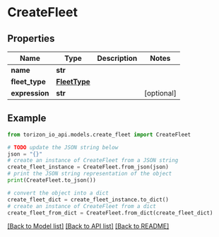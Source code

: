 # CreateFleet


## Properties

Name | Type | Description | Notes
------------ | ------------- | ------------- | -------------
**name** | **str** |  | 
**fleet_type** | [**FleetType**](FleetType.md) |  | 
**expression** | **str** |  | [optional] 

## Example

```python
from torizon_io_api.models.create_fleet import CreateFleet

# TODO update the JSON string below
json = "{}"
# create an instance of CreateFleet from a JSON string
create_fleet_instance = CreateFleet.from_json(json)
# print the JSON string representation of the object
print(CreateFleet.to_json())

# convert the object into a dict
create_fleet_dict = create_fleet_instance.to_dict()
# create an instance of CreateFleet from a dict
create_fleet_from_dict = CreateFleet.from_dict(create_fleet_dict)
```
[[Back to Model list]](../README.md#documentation-for-models) [[Back to API list]](../README.md#documentation-for-api-endpoints) [[Back to README]](../README.md)



